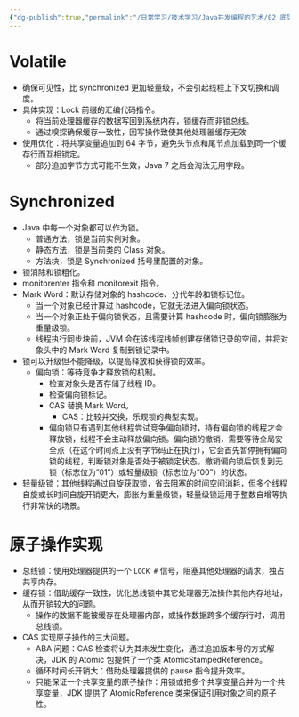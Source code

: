 ```yaml
---
{"dg-publish":true,"permalink":"/日常学习/技术学习/Java并发编程的艺术/02 底层实现原理/","noteIcon":"1","created":"2023-07-16T16:34:01.805+08:00","updated":"2023-07-19T11:19:11.980+08:00"}
---
```



# Volatile

-   确保可见性，比 synchronized 更加轻量级，不会引起线程上下文切换和调度。
-   具体实现：Lock 前缀的汇编代码指令。
    -   将当前处理器缓存的数据写回到系统内存，锁缓存而非锁总线。
    -   通过嗅探确保缓存一致性，回写操作致使其他处理器缓存无效
-   使用优化：将共享变量追加到 64 字节，避免头节点和尾节点加载到同一个缓存行而互相锁定。
    -   部分追加字节方式可能不生效，Java 7 之后会淘汰无用字段。

# Synchronized

-   Java 中每一个对象都可以作为锁。
    -   普通方法，锁是当前实例对象。
    -   静态方法，锁是当前类的 Class 对象。
    -   方法块，锁是 Synchronized 括号里配置的对象。
-   锁消除和锁粗化。
-   monitorenter 指令和 monitorexit 指令。
-   Mark Word：默认存储对象的 hashcode、分代年龄和锁标记位。
    -   当一个对象已经计算过 hashcode，它就无法进入偏向锁状态。
    -   当一个对象正处于偏向锁状态，且需要计算 hashcode 时，偏向锁膨胀为重量级锁。
    -   线程执行同步块前，JVM 会在该线程栈帧创建存储锁记录的空间，并将对象头中的 Mark Word 复制到锁记录中。
-   锁可以升级但不能降级，以提高释放和获得锁的效率。
    -   偏向锁：等待竞争才释放锁的机制。
        -   检查对象头是否存储了线程 ID。
        -   检查偏向锁标记。
        -   CAS 替换 Mark Word。
            -   CAS：比较并交换，乐观锁的典型实现。
        -   偏向锁只有遇到其他线程尝试竞争偏向锁时，持有偏向锁的线程才会释放锁，线程不会主动释放偏向锁。偏向锁的撤销，需要等待全局安全点（在这个时间点上没有字节码正在执行），它会首先暂停拥有偏向锁的线程，判断锁对象是否处于被锁定状态。撤销偏向锁后恢复到无锁（标志位为“01”）或轻量级锁（标志位为“00”）的状态。
-   轻量级锁：其他线程通过自旋获取锁，省去阻塞的时间空间消耗，但多个线程自旋或长时间自旋开销更大，膨胀为重量级锁，轻量级锁适用于整数自增等执行非常快的场景。

# 原子操作实现

-   总线锁：使用处理器提供的一个 `LOCK #` 信号，阻塞其他处理器的请求，独占共享内存。
-   缓存锁：借助缓存一致性，优化总线锁中其它处理器无法操作其他内存地址，从而开销较大的问题。
    -   操作的数据不能被缓存在处理器内部，或操作数据跨多个缓存行时，调用总线锁。
-   CAS 实现原子操作的三大问题。
    -   ABA 问题：CAS 检查将认为其未发生变化，通过追加版本号的方式解决，JDK 的 Atomic 包提供了一个类 AtomicStampedReference。
    -   循环时间长开销大：借助处理器提供的 pause 指令提升效率。
    -   只能保证一个共享变量的原子操作：用锁或把多个共享变量合并为一个共享变量，JDK 提供了 AtomicReference 类来保证引用对象之间的原子性。
